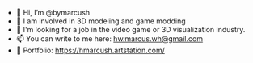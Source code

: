 - 👋 Hi, I’m @bymarcush
- 👀 I am involved in 3D modeling and game modding
- 💞️ I'm looking for a job in the video game or 3D visualization industry.
- 📫 You can write to me here: hw.marcus.wh@gmail.com
- 📄 Portfolio: https://hmarcush.artstation.com/

<!---
I am a freelance 3D artist. The most interesting direction for me is level design and modeling for games. I also work with visualization of interiors and exteriors.
I have experience in creating modifications and 3d models for mods in Call to Arms Gates of Hell and Cyberpunk.
You can view my portfolio on ArtStation: https://hmarcush.artstation.com/
--->
